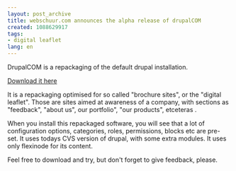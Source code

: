 ```yaml
---
layout: post_archive
title: webschuur.com announces the alpha release of drupalCOM
created: 1088629917
tags:
- digital leaflet
lang: en
---
```

DrupalCOM is a repackaging of the default drupal installation. 

<a href="/misc/drupaldotcom.tar.gz">Download it here</a><!--break-->

It is a repackaging optimised for so called "brochure sites", or the "digital leaflet". Those are sites aimed at awareness of a company, with sections as "feedback", "about us", our portfolio", "our products", etceteras . 

When you install this repackaged software, you will see that a lot of configuration options, categories, roles, permissions, blocks etc are pre-set. It uses todays CVS version of drupal, with some extra modules. It uses only flexinode for its content.

Feel free to download and try, but don't forget to give feedback, please.

